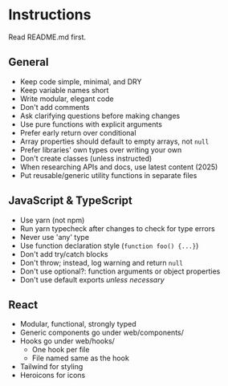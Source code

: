# Instructions

Read README.md first.

## General

- Keep code simple, minimal, and DRY
- Keep variable names short
- Write modular, elegant code
- Don't add comments
- Ask clarifying questions before making changes
- Use pure functions with explicit arguments
- Prefer early return over conditional
- Array properties should default to empty arrays, not `null`
- Prefer libraries' own types over writing your own
- Don't create classes (unless instructed)
- When researching APIs and docs, use latest content (2025)
- Put reusable/generic utility functions in separate files

## JavaScript & TypeScript

- Use yarn (not npm)
- Run yarn typecheck after changes to check for type errors
- Never use 'any' type
- Use function declaration style (`function foo() {...}`)
- Don't add try/catch blocks
- Don't throw; instead, log warning and return `null`
- Don't use optional?: function arguments or object properties
- Don't use default exports _unless necessary_

## React

- Modular, functional, strongly typed
- Generic components go under web/components/
- Hooks go under web/hooks/
  - One hook per file
  - File named same as the hook
- Tailwind for styling
- Heroicons for icons
